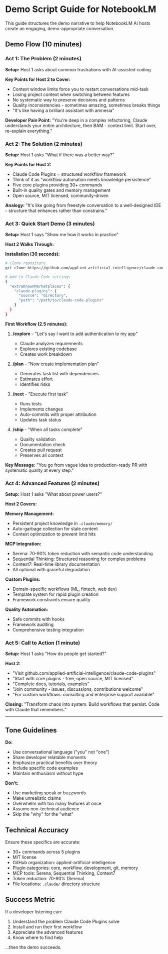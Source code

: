 # Demo Script Guide for NotebookLM

This guide structures the demo narrative to help NotebookLM AI hosts create an engaging, demo-appropriate conversation.

## Demo Flow (10 minutes)

### Act 1: The Problem (2 minutes)

**Setup:** Host 1 asks about common frustrations with AI-assisted coding

**Key Points for Host 2 to Cover:**
- Context window limits force you to restart conversations mid-task
- Losing project context when switching between features
- No systematic way to preserve decisions and patterns
- Quality inconsistencies - sometimes amazing, sometimes breaks things
- "It's like having a brilliant assistant with amnesia"

**Developer Pain Point:** "You're deep in a complex refactoring, Claude understands your entire architecture, then BAM - context limit. Start over, re-explain everything."

### Act 2: The Solution (2 minutes)

**Setup:** Host 1 asks "What if there was a better way?"

**Key Points for Host 2:**
- Claude Code Plugins = structured workflow framework
- Think of it as "workflow automation meets knowledge persistence"
- Five core plugins providing 30+ commands
- Built-in quality gates and memory management
- Open source, MIT licensed, community-driven

**Analogy:** "It's like going from freestyle conversation to a well-designed IDE - structure that enhances rather than constrains."

### Act 3: Quick Start Demo (3 minutes)

**Setup:** Host 1 says "Show me how it works in practice"

**Host 2 Walks Through:**

**Installation (30 seconds):**
```bash
# Clone repository
git clone https://github.com/applied-artificial-intelligence/claude-code-plugins

# Add to Claude Code settings
{
  "extraKnownMarketplaces": {
    "claude-plugins": {
      "source": "directory",
      "path": "/path/to/claude-code-plugins"
    }
  }
}
```

**First Workflow (2.5 minutes):**

1. **/explore** - "Let's say I want to add authentication to my app"
   - Claude analyzes requirements
   - Explores existing codebase
   - Creates work breakdown

2. **/plan** - "Now create implementation plan"
   - Generates task list with dependencies
   - Estimates effort
   - Identifies risks

3. **/next** - "Execute first task"
   - Runs tests
   - Implements changes
   - Auto-commits with proper attribution
   - Updates task status

4. **/ship** - "When all tasks complete"
   - Quality validation
   - Documentation check
   - Creates pull request
   - Preserves all context

**Key Message:** "You go from vague idea to production-ready PR with systematic quality at every step."

### Act 4: Advanced Features (2 minutes)

**Setup:** Host 1 asks "What about power users?"

**Host 2 Covers:**

**Memory Management:**
- Persistent project knowledge in `.claude/memory/`
- Auto-garbage collection for stale content
- Context optimization to prevent limit hits

**MCP Integration:**
- Serena: 70-90% token reduction with semantic code understanding
- Sequential Thinking: Structured reasoning for complex problems
- Context7: Real-time library documentation
- All optional with graceful degradation

**Custom Plugins:**
- Domain-specific workflows (ML, fintech, web dev)
- Template system for rapid plugin creation
- Framework constraints ensure quality

**Quality Automation:**
- Safe commits with hooks
- Framework auditing
- Comprehensive testing integration

### Act 5: Call to Action (1 minute)

**Setup:** Host 1 asks "How do people get started?"

**Host 2:**
- "Visit github.com/applied-artificial-intelligence/claude-code-plugins"
- "Start with core plugins - free, open source, MIT licensed"
- "Complete docs, tutorials, examples"
- "Join community - issues, discussions, contributions welcome"
- "For custom workflows: consulting and enterprise support available"

**Closing:** "Transform chaos into system. Build workflows that persist. Code with Claude that remembers."

---

## Tone Guidelines

**Do:**
- Use conversational language ("you" not "one")
- Share developer relatable moments
- Emphasize practical benefits over theory
- Include specific code examples
- Maintain enthusiasm without hype

**Don't:**
- Use marketing speak or buzzwords
- Make unrealistic claims
- Overwhelm with too many features at once
- Assume non-technical audience
- Skip the "why" for the "what"

## Technical Accuracy

Ensure these specifics are accurate:
- 30+ commands across 5 plugins
- MIT license
- GitHub organization: applied-artificial-intelligence
- Plugin categories: core, workflow, development, git, memory
- MCP tools: Serena, Sequential Thinking, Context7
- Token reduction: 70-90% (Serena)
- File locations: `.claude/` directory structure

## Success Metric

If a developer listening can:
1. Understand the problem Claude Code Plugins solve
2. Install and run their first workflow
3. Appreciate the advanced features
4. Know where to find help

...then the demo succeeds.
